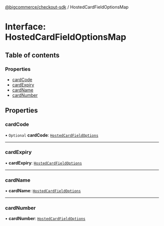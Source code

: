 [@bigcommerce/checkout-sdk](../README.md) / HostedCardFieldOptionsMap

# Interface: HostedCardFieldOptionsMap

## Table of contents

### Properties

- [cardCode](HostedCardFieldOptionsMap.md#cardcode)
- [cardExpiry](HostedCardFieldOptionsMap.md#cardexpiry)
- [cardName](HostedCardFieldOptionsMap.md#cardname)
- [cardNumber](HostedCardFieldOptionsMap.md#cardnumber)

## Properties

### cardCode

• `Optional` **cardCode**: [`HostedCardFieldOptions`](HostedCardFieldOptions.md)

___

### cardExpiry

• **cardExpiry**: [`HostedCardFieldOptions`](HostedCardFieldOptions.md)

___

### cardName

• **cardName**: [`HostedCardFieldOptions`](HostedCardFieldOptions.md)

___

### cardNumber

• **cardNumber**: [`HostedCardFieldOptions`](HostedCardFieldOptions.md)
